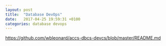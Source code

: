 ```yaml
---
layout: post
title:  "Database DevOps"
date:   2017-04-25 19:59:31 +0100
categories: database devops 
---
```

https://github.com/wbleonard/accs-dbcs-devcs/blob/master/README.md
